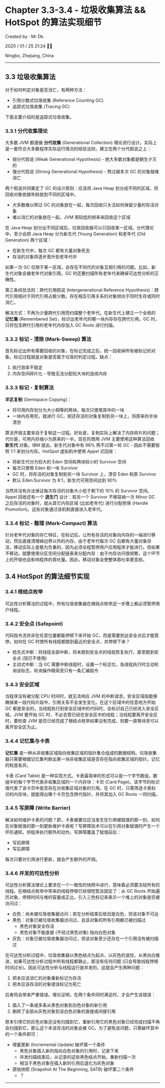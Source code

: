 # Chapter 3.3-3.4 - 垃圾收集算法 && HotSpot 的算法实现细节

Created by : Mr Dk.

2020 / 01 / 25 21:24 🧨🧧

Ningbo, Zhejiang, China

---

## 3.3 垃圾收集算法

对于如何判定对象是否消亡，有两种方法：

* 引用计数式垃圾收集 (Reference Counting GC)
* 追踪式垃圾收集 (Tracing GC)

下面主要介绍的是追踪式垃圾收集。

### 3.3.1 分代收集理论

大多数 JVM 都遵循 **分代收集** (Generational Collection) 理论进行设计。实际上是一套符合大多数程序实际运行情况的经验法则，建立在两个分代假说之上：

* 弱分代假说 (Weak Generational Hypothesis) - 绝大多数对象都是朝生夕灭的
* 强分代假说 (Strong Generational Hypothesis) - 熬过越多次 GC 的对象越难消亡

两个假说共同奠定了 GC 的设计原则：应该将 Java Heap 划分成不同的区域，将回收对象依据年龄放到不同的区域中。

* 大多数难以熬过 GC 的对象放在一起，每次回收只关注如何保留少量的存活对象
* 难以消亡的对象放在一起，JVM 用较低的频率来回收这个区域

在 Java Heap 划分出不同区域后，垃圾回收器可以只回收某一区域。分代理论中，至少会把 Java Heap 分为新生代 (Young Generation) 和老年代 (Old Generation) 两个区域：

* 在新生代中，每次 GC 都有大量对象死去
* 存活的对象将逐步晋升到老年代中

如果一次 GC 仅限于某一区域，会存在不同代的对象互相引用的问题。比如，新生代对象会被老年代对象引用，GC 时还要扫描所有老年代来确保可达性分析的正确性。

第三条经验法则：跨代引用假说 (Intergenerational Reference Hypothesis)：跨代引用相对于同代引用占极少数。存在相互引用关系的对象倾向于同时生存或同时消亡。

解决方式：不再为少量跨代引用而扫描整个老年代。在新生代上建立一个全局的 **记忆集** (Remembered Set)，标识出老年代的哪一块内存存在跨代引用。GC 时，只将包含跨代引用的老年代内存加入 GC Roots 进行扫描。

### 3.3.2 标记 - 清除 (Mark-Sweep) 算法

首先标记出所有需要回收的对象，在标记完成之后，统一回收掉所有被标记的对象。标记过程就是对象是否属于垃圾的判定过程。缺点：

1. 执行效率不稳定
2. 内存空间碎片化 - 导致无法分配较大块的连续内存

### 3.3.3 标记 - 复制算法

**半区复制** (Semispace Copying)：

* 将可用内存划分为大小相等的两块，每次只使用其中的一块
* 一块内存用完，就进行 GC，把还存活的对象复制到另一块上，将原来的半块清空

算法开销主要来自于复制这一过程。好处是，复制实际上解决了内存碎片的问题；代价是，可用内存缩小为原来的一半。现在的商用 JVM 主要使用这种算法回收 **新生代** 对象。IBM 提出，新生代对象中有 98% 熬不过第一轮 GC - 因此不需要按照 1:1 来划分内存。HotSpot 虚拟机中使用 *Appel* 式回收：

* 将新生代分为较大的 Eden 空间和两块较小的 Survivor 空间
* 每次只使用 Eden 和一块 Survivor
* GC 时，将存活的对象复制到另一块 Survivor 上，清空 Eden 和原 Survivor
* 默认 Eden:Survivor 为 8:1，新生代可用空间达到 90%

当然并没有办法保证每次存活的对象大小低于剩下的 10% 的 Survivor 空间。Appel 回收还有一个 **逃生门** 设计：若另一个 Survivor 不够容纳一次 Minor GC 之后存活的对象时，就从其它内存区域 (比如老年代) 进行分配担保 (Handle Promotion)。这些对象通过该机制直接进入老年代。

### 3.3.4 标记 - 整理 (Mark-Compact) 算法

针对老年代对象的存亡特征，在标记后，让所有存活的对象向内存的一端进行移动，然后直接清理掉边界以外的内存。由于老年代每次 GC 后都有大量对象存活，移动实际上是极为负重的，因为必须全程暂停用户应用程序才能进行。但如果不移动，就要使用分区空闲分配链表来分配内存：由于内存访问很频繁，这个环节上的开销也会影响程序的吞吐量。因此，移动对象会使整体吞吐率更高些。

## 3.4 HotSpot 的算法细节实现

### 3.4.1 根结点枚举

可达性分析算法的过程中，所有垃圾收集器在根结点枚举这一步骤上都必须暂停用户线程。

### 3.4.2 安全点 (Safepoint)

代码指令流并非在任意位置都能停顿下来开始 GC，而是需要到达安全点后才能暂停。如何在 GC 时使所有线程都跑到最近的安全点，并停顿下来？

* 抢先式中断：将线程全部中断，将未跑到安全点的线程恢复执行，直至跑到安全点 (现已不使用)
* 主动式中断：当 GC 需要中断线程时，设置一个标志位，各线程执行时主动轮询该标志，轮询操作精简至只有一条汇编指令

### 3.4.3 安全区域

当程序没有被分配 CPU 时间时，就无法响应 JVM 的中断请求。安全区域指能够确保某一段代码片段中，引用关系不会发生变化。在这个区域中的任意地方开始 GC 都是安全的，当线程执行到安全区域中的代码时，会标识自己已经进入安全区域。JVM 要开始 GC 时，不必去管已经在安全区中的线程；当线程要离开安全区时，要检查 JVM 是否已经完成了根结点枚举如果没有完成，则要一直等待至可以离开安全区为止。

### 3.4.4 记忆集与卡表

**记忆集** 是一种从非收集区域指向收集区域的指针集合组成的数据结构。垃圾收集器只需要根据记忆集判断出某一块非收集区域是否存在指向收集区域的指针。记忆的粒度各异。

卡表 (Card Table) 是一种实现方式。卡表最简单的形式可以是一个字节数组，数组中的每个字节代表非收集区域的一个内存块：卡页 (Card Page)。该字节的标识值代表了该卡页中是否存在对收集区域对象的引用。在 GC 时，只需筛选卡表标识的内存块，就能得出哪个卡页包含跨代指针，并将其加入 GC Roots 一同扫描。

### 3.4.5 写屏障 (Write Barrier)

解决如何维护卡表的问题？即，卡表被置位应当发生在引用被赋值的那一刻，如何在对象赋值的那一刻更新维护卡表呢？写屏障技术可以在引用对象赋值时产生一个环形通知，供程序执行额外的动作。写屏障覆盖了赋值前后：

* 写前屏障
* 写后屏障

每次只要对引用进行更新，就会产生额外的开销。

### 3.4.6 并发的可达性分析

可达性分析算法理论上要求在一个一致性的快照中进行，意味着必须要冻结所有的线程。在根结点枚举中带来的线程停顿已经很短暂且固定了：从 GC Roots 开始遍历对象，停顿时间与堆的容量成正比。引入三色标记来表示一个堆上的对象是否被访问过：

* 白色：尚未被垃圾收集器访问；若在分析结束后依旧是白色，则该对象不可达
* 黑色：对象已被垃圾收集器访问过，且该对象的所有引用都已被扫描过
    * 黑色对象安全存活
    * 黑色对象不能直接 (不经过黑色对象) 指向白色对象
* 灰色：对象已被垃圾收集器访问过，但该对象至少还存在一个引用没有被扫描过

在可达性分析过程中，垃圾收集器以黑色结点为起点，以灰色的波纹，从黑向白推进，如果可达性分析过程中所有线程都静止，那没有任何问题 (只会导致线程停顿时间过长)。因此可达性分析与线程运行是并发的，这就会产生两种问题：

1. 把本应该消亡的对象重新标记为存活
2. 把本应该存活的对象错误标记为死亡

后者将会带来严重错误。理论证明，在两个条件同时满足时，才会产生该错误：

1. 插入了一条或多条从黑色对象到白色对象的新引用
2. 删除了全部从灰色对象到该白色对象的直接或间接引用

原本引用它的灰色对象还没有扫描到它，重新引用它的黑色对象已经完成扫描不再会扫描到它，那么这个本该存活的对象会被 GC。为了避免该问题，只需破坏其中的一个条件即可：

* 增量更新 (Incremental Update) 破坏第一个条件
    * 黑色对象插入新的指向白色对象的引用时，记录下来
    * 并发扫描结束后，从记录的这些黑色结点开始，重新扫描一次
    * 相当于黑色对象在插入新的引用后退化为灰色对象
* 原始快照 (Snapshot At The Beginning, SATB) 破坏第二个条件
    * ？

---

